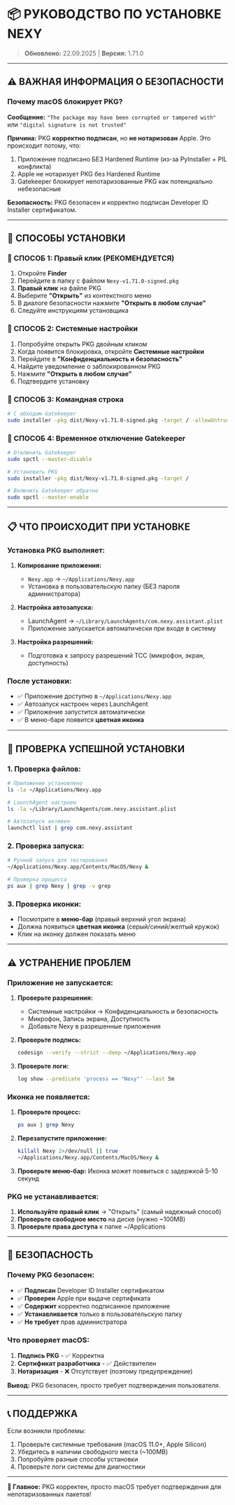 # 📦 РУКОВОДСТВО ПО УСТАНОВКЕ NEXY

> **Обновлено:** 22.09.2025 | **Версия:** 1.71.0

---

## ⚠️ ВАЖНАЯ ИНФОРМАЦИЯ О БЕЗОПАСНОСТИ

### **Почему macOS блокирует PKG?**

**Сообщение:** `"The package may have been corrupted or tampered with"` или `"digital signature is not trusted"`

**Причина:** PKG **корректно подписан**, но **не нотаризован** Apple. Это происходит потому, что:
1. Приложение подписано БЕЗ Hardened Runtime (из-за PyInstaller + PIL конфликта)
2. Apple не нотаризует PKG без Hardened Runtime
3. Gatekeeper блокирует неnотаризованные PKG как потенциально небезопасные

**Безопасность:** PKG безопасен и корректно подписан Developer ID Installer сертификатом.

---

## 🚀 СПОСОБЫ УСТАНОВКИ

### **🔧 СПОСОБ 1: Правый клик (РЕКОМЕНДУЕТСЯ)**

1. Откройте **Finder**
2. Перейдите в папку с файлом `Nexy-v1.71.0-signed.pkg`
3. **Правый клик** на файле PKG
4. Выберите **"Открыть"** из контекстного меню
5. В диалоге безопасности нажмите **"Открыть в любом случае"**
6. Следуйте инструкциям установщика

### **🔧 СПОСОБ 2: Системные настройки**

1. Попробуйте открыть PKG двойным кликом
2. Когда появится блокировка, откройте **Системные настройки**
3. Перейдите в **"Конфиденциальность и безопасность"**
4. Найдите уведомление о заблокированном PKG
5. Нажмите **"Открыть в любом случае"**
6. Подтвердите установку

### **🔧 СПОСОБ 3: Командная строка**

```bash
# С обходом Gatekeeper
sudo installer -pkg dist/Nexy-v1.71.0-signed.pkg -target / -allowUntrusted
```

### **🔧 СПОСОБ 4: Временное отключение Gatekeeper**

```bash
# Отключить Gatekeeper
sudo spctl --master-disable

# Установить PKG
sudo installer -pkg dist/Nexy-v1.71.0-signed.pkg -target /

# Включить Gatekeeper обратно
sudo spctl --master-enable
```

---

## 📋 ЧТО ПРОИСХОДИТ ПРИ УСТАНОВКЕ

### **Установка PKG выполняет:**

1. **Копирование приложения:**
   - `Nexy.app` → `~/Applications/Nexy.app`
   - Установка в пользовательскую папку (БЕЗ пароля администратора)

2. **Настройка автозапуска:**
   - LaunchAgent → `~/Library/LaunchAgents/com.nexy.assistant.plist`
   - Приложение запускается автоматически при входе в систему

3. **Настройка разрешений:**
   - Подготовка к запросу разрешений TCC (микрофон, экран, доступность)

### **После установки:**

- ✅ Приложение доступно в `~/Applications/Nexy.app`
- ✅ Автозапуск настроен через LaunchAgent
- ✅ Приложение запустится автоматически
- ✅ В меню-баре появится **цветная иконка**

---

## 🎯 ПРОВЕРКА УСПЕШНОЙ УСТАНОВКИ

### **1. Проверка файлов:**
```bash
# Приложение установлено
ls -la ~/Applications/Nexy.app

# LaunchAgent настроен
ls -la ~/Library/LaunchAgents/com.nexy.assistant.plist

# Автозапуск активен
launchctl list | grep com.nexy.assistant
```

### **2. Проверка запуска:**
```bash
# Ручной запуск для тестирования
~/Applications/Nexy.app/Contents/MacOS/Nexy &

# Проверка процесса
ps aux | grep Nexy | grep -v grep
```

### **3. Проверка иконки:**
- Посмотрите в **меню-бар** (правый верхний угол экрана)
- Должна появиться **цветная иконка** (серый/синий/желтый кружок)
- Клик на иконку должен показать меню

---

## ⚠️ УСТРАНЕНИЕ ПРОБЛЕМ

### **Приложение не запускается:**

1. **Проверьте разрешения:**
   - Системные настройки → Конфиденциальность и безопасность
   - Микрофон, Запись экрана, Доступность
   - Добавьте Nexy в разрешенные приложения

2. **Проверьте подпись:**
   ```bash
   codesign --verify --strict --deep ~/Applications/Nexy.app
   ```

3. **Проверьте логи:**
   ```bash
   log show --predicate 'process == "Nexy"' --last 5m
   ```

### **Иконка не появляется:**

1. **Проверьте процесс:**
   ```bash
   ps aux | grep Nexy
   ```

2. **Перезапустите приложение:**
   ```bash
   killall Nexy 2>/dev/null || true
   ~/Applications/Nexy.app/Contents/MacOS/Nexy &
   ```

3. **Проверьте меню-бар:** Иконка может появиться с задержкой 5-10 секунд

### **PKG не устанавливается:**

1. **Используйте правый клик** → "Открыть" (самый надежный способ)
2. **Проверьте свободное место** на диске (нужно ~100MB)
3. **Проверьте права доступа** к папке ~/Applications

---

## 🔐 БЕЗОПАСНОСТЬ

### **Почему PKG безопасен:**

- ✅ **Подписан** Developer ID Installer сертификатом
- ✅ **Проверен** Apple при выдаче сертификата
- ✅ **Содержит** корректно подписанное приложение
- ✅ **Устанавливается** только в пользовательскую папку
- ✅ **Не требует** прав администратора

### **Что проверяет macOS:**

1. **Подпись PKG** - ✅ Корректна
2. **Сертификат разработчика** - ✅ Действителен
3. **Нотаризация** - ❌ Отсутствует (поэтому предупреждение)

**Вывод:** PKG безопасен, просто требует подтверждения пользователя.

---

## 📞 ПОДДЕРЖКА

Если возникли проблемы:
1. Проверьте системные требования (macOS 11.0+, Apple Silicon)
2. Убедитесь в наличии свободного места (~100MB)
3. Попробуйте разные способы установки
4. Проверьте логи системы для диагностики

---

**🎯 Главное:** PKG корректен, просто macOS требует подтверждения для неnотаризованных пакетов!

